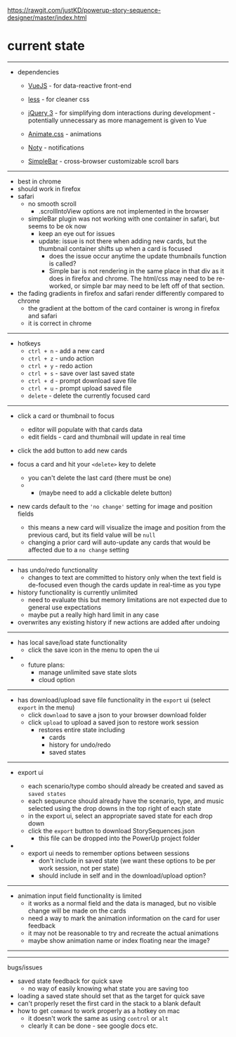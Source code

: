 https://rawgit.com/justKD/powerup-story-sequence-designer/master/index.html

# current state
***
- dependencies
    - [VueJS](https://vuejs.org/) - for data-reactive front-end
    - [less](http://lesscss.org/) - for cleaner css
    - [jQuery 3](https://api.jquery.com/) - for simplifying dom interactions during development - potentially unnecessary as more management is given to Vue

    - [Animate.css](https://daneden.github.io/animate.css/) - animations
    - [Noty](https://ned.im/noty/#/) - notifications
    - [SimpleBar](http://grsmto.github.io/simplebar/) - cross-browser customizable scroll bars
***
- best in chrome
- should work in firefox
- safari 
    - no smooth scroll
        - .scrollIntoView options are not implemented in the browser
    - simpleBar plugin was not working with one container in safari, but seems to be ok now
        - keep an eye out for issues
        - update: issue is not there when adding new cards, but the thumbnail container shifts up when a card is focused
            - does the issue occur anytime the update thumbnails function is called?
            - Simple bar is not rendering in the same place in that div as it does in firefox and chrome. The html/css may need to be re-worked, or simple bar may need to be left off of that section.
- the fading gradients in firefox and safari render differently compared to chrome
    - the gradient at the bottom of the card container is wrong in firefox and safari
    - it is correct in chrome
***
- hotkeys
    - `ctrl + n` - add a new card
    - `ctrl + z` - undo action
    - `ctrl + y` - redo action
    - `ctrl + s` - save over last saved state
    - `ctrl + d` - prompt download save file
    - `ctrl + u` - prompt upload saved file
    - `delete` - delete the currently focused card
***
- click a card or thumbnail to focus
    - editor will populate with that cards data
    - edit fields - card and thumbnail will update in real time
- click the add button to add new cards
- focus a card and hit your `<delete>` key to delete
    - you can't delete the last card (there must be one)
    - * (maybe need to add a clickable delete button)

- new cards default to the `'no change'` setting for image and position fields
    - this means a new card will visualize the image and position from the previous card, but its field value will be `null`
    - changing a prior card will auto-update any cards that would be affected due to a `no change` setting
***
- has undo/redo functionality
    - changes to text are committed to history only when the text field is de-focused even though the cards update in real-time as you type
- history functionality is currently unlimited
    - need to evaluate this but memory limitations are not expected due to general use expectations
    - maybe put a really high hard limit in any case
- overwrites any existing history if new actions are added after undoing
***
- has local save/load state functionality
    - click the save icon in the menu to open the ui
- * future plans: 
    - manage unlimited save state slots
    - cloud option
***
- has download/upload save file functionality in the `export` ui (select `export` in the menu)
    - click `download` to save a json to your browser download folder
    - click `upload` to upload a saved json to restore work session
        - restores entire state including
            - cards
            - history for undo/redo
            - saved states
***
- export ui
    - each scenario/type combo should already be created and saved as `saved states`
    - each sequeunce should already have the scenario, type, and music selected using the drop downs in the top right of each state
    - in the export ui, select an appropriate saved state for each drop down
    - click the `export` button to download StorySequences.json
        - this file can be dropped into the PowerUp project folder

- * export ui needs to remember options between sessions 
    - don't include in saved state (we want these options to be per work session, not per state)
    - should include in self and in the download/upload option?
***
- animation input field functionality is limited
    - it works as a normal field and the data is managed, but no visible change will be made on the cards
    - need a way to mark the animation information on the card for user feedback
    - it may not be reasonable to try and recreate the actual animations
    - maybe show animation name or index floating near the image?
***
***
bugs/issues
- saved state feedback for quick save 
    - no way of easily knowing what state you are saving too
- loading a saved state should set that as the target for quick save
- can't properly reset the first card in the stack to a blank default
- how to get `command` to work properly as a hotkey on mac
    - it doesn't work the same as using `control` or `alt`
    - clearly it can be done - see google docs etc.